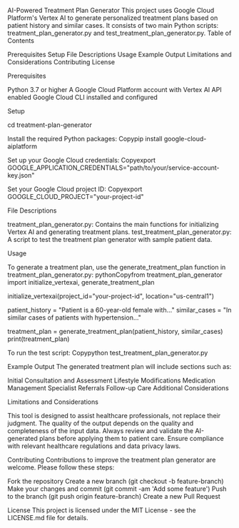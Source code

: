 AI-Powered Treatment Plan Generator
This project uses Google Cloud Platform's Vertex AI to generate personalized treatment plans based on patient history and similar cases. It consists of two main Python scripts: treatment_plan_generator.py and test_treatment_plan_generator.py.
Table of Contents

Prerequisites
Setup
File Descriptions
Usage
Example Output
Limitations and Considerations
Contributing
License

Prerequisites

Python 3.7 or higher
A Google Cloud Platform account with Vertex AI API enabled
Google Cloud CLI installed and configured

Setup

cd treatment-plan-generator

Install the required Python packages:
Copypip install google-cloud-aiplatform

Set up your Google Cloud credentials:
Copyexport GOOGLE_APPLICATION_CREDENTIALS="path/to/your/service-account-key.json"

Set your Google Cloud project ID:
Copyexport GOOGLE_CLOUD_PROJECT="your-project-id"


File Descriptions

treatment_plan_generator.py: Contains the main functions for initializing Vertex AI and generating treatment plans.
test_treatment_plan_generator.py: A script to test the treatment plan generator with sample patient data.

Usage

To generate a treatment plan, use the generate_treatment_plan function in treatment_plan_generator.py:
pythonCopyfrom treatment_plan_generator import initialize_vertexai, generate_treatment_plan

initialize_vertexai(project_id="your-project-id", location="us-central1")

patient_history = "Patient is a 60-year-old female with..."
similar_cases = "In similar cases of patients with hypertension..."

treatment_plan = generate_treatment_plan(patient_history, similar_cases)
print(treatment_plan)

To run the test script:
Copypython test_treatment_plan_generator.py


Example Output
The generated treatment plan will include sections such as:

Initial Consultation and Assessment
Lifestyle Modifications
Medication Management
Specialist Referrals
Follow-up Care
Additional Considerations

Limitations and Considerations

This tool is designed to assist healthcare professionals, not replace their judgment.
The quality of the output depends on the quality and completeness of the input data.
Always review and validate the AI-generated plans before applying them to patient care.
Ensure compliance with relevant healthcare regulations and data privacy laws.

Contributing
Contributions to improve the treatment plan generator are welcome. Please follow these steps:

Fork the repository
Create a new branch (git checkout -b feature-branch)
Make your changes and commit (git commit -am 'Add some feature')
Push to the branch (git push origin feature-branch)
Create a new Pull Request

License
This project is licensed under the MIT License - see the LICENSE.md file for details.
